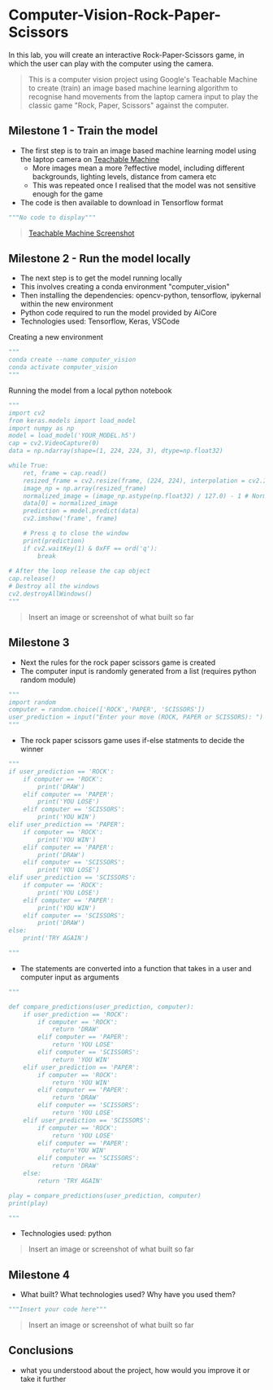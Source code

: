 # Computer-Vision-Rock-Paper-Scissors
In this lab, you will create an interactive Rock-Paper-Scissors game, in which the user can play with the computer using the camera.

> This is a computer vision project using Google's Teachable Machine to create (train) an image based machine learning algorithm to recognise hand movements from the laptop camera input to play the classic game "Rock, Paper, Scissors" against the computer. 
> 

## Milestone 1 - Train the model

- The first step is to train an image based machine learning model using the laptop camera on [Teachable Machine](https://teachablemachine.withgoogle.com/)
  - More images mean a more ?effective model, including different backgrounds, lighting levels, distance from camera etc
  - This was repeated once I realised that the model was not sensitive enough for the game 
- The code is then available to download in Tensorflow format

```python
"""No code to display"""
```

>[Teachable Machine Screenshot](/Desktop/RPS_screenshots/Milestone_1.jpeg)


## Milestone 2 - Run the model locally

- The next step is to get the model running locally
- This involves creating a conda environment "computer_vision"
- Then installing the dependencies: opencv-python, tensorflow, ipykernal within the new environment
- Python code required to run the model provided by AiCore
- Technologies used: Tensorflow, Keras, VSCode 

Creating a new environment
```python
"""
conda create --name computer_vision
conda activate computer_vision
"""
```

Running the model from a local python notebook
```python
"""
import cv2
from keras.models import load_model
import numpy as np
model = load_model('YOUR_MODEL.h5')
cap = cv2.VideoCapture(0)
data = np.ndarray(shape=(1, 224, 224, 3), dtype=np.float32)

while True: 
    ret, frame = cap.read()
    resized_frame = cv2.resize(frame, (224, 224), interpolation = cv2.INTER_AREA)
    image_np = np.array(resized_frame)
    normalized_image = (image_np.astype(np.float32) / 127.0) - 1 # Normalize the image
    data[0] = normalized_image
    prediction = model.predict(data)
    cv2.imshow('frame', frame)

    # Press q to close the window
    print(prediction)
    if cv2.waitKey(1) & 0xFF == ord('q'):
        break
            
# After the loop release the cap object
cap.release()
# Destroy all the windows
cv2.destroyAllWindows()
"""
```

>Insert an image or screenshot of what built so far

## Milestone 3

- Next the rules for the rock paper scissors game is created
- The computer input is randomly generated from a list (requires python random module)

```python
"""
import random
computer = random.choice(['ROCK','PAPER', 'SCISSORS'])
user_prediction = input("Enter your move (ROCK, PAPER or SCISSORS): ")
"""
```

- The rock paper scissors game uses if-else statments to decide the winner

```python
"""
if user_prediction == 'ROCK':
    if computer == 'ROCK':
        print('DRAW')
    elif computer == 'PAPER':
        print('YOU LOSE')
    elif computer == 'SCISSORS':
        print('YOU WIN')
elif user_prediction == 'PAPER':
    if computer == 'ROCK':
        print('YOU WIN')
    elif computer == 'PAPER':
        print('DRAW')
    elif computer == 'SCISSORS':
        print('YOU LOSE')
elif user_prediction == 'SCISSORS':
    if computer == 'ROCK':
        print('YOU LOSE')
    elif computer == 'PAPER':
        print('YOU WIN')
    elif computer == 'SCISSORS':
        print('DRAW') 
else:
    print('TRY AGAIN')

"""
```
- The statements are converted into a function that takes in a user and computer input as arguments

```python
"""

def compare_predictions(user_prediction, computer):
    if user_prediction == 'ROCK':
        if computer == 'ROCK':
            return 'DRAW'
        elif computer == 'PAPER':
            return 'YOU LOSE'
        elif computer == 'SCISSORS':
            return 'YOU WIN'
    elif user_prediction == 'PAPER':
        if computer == 'ROCK':
            return 'YOU WIN'
        elif computer == 'PAPER':
            return 'DRAW'
        elif computer == 'SCISSORS':
            return 'YOU LOSE'
    elif user_prediction == 'SCISSORS':
        if computer == 'ROCK':
            return 'YOU LOSE'
        elif computer == 'PAPER':
            return'YOU WIN'
        elif computer == 'SCISSORS':
            return 'DRAW'
    else:
        return 'TRY AGAIN'

play = compare_predictions(user_prediction, computer)
print(play)

"""
```

- Technologies used: python  

>Insert an image or screenshot of what built so far

## Milestone 4

- What built? What technologies used? Why have you used them?

```python
"""Insert your code here"""
```

>Insert an image or screenshot of what built so far

## Conclusions

- what you understood about the project, how would you improve it or take it further 
